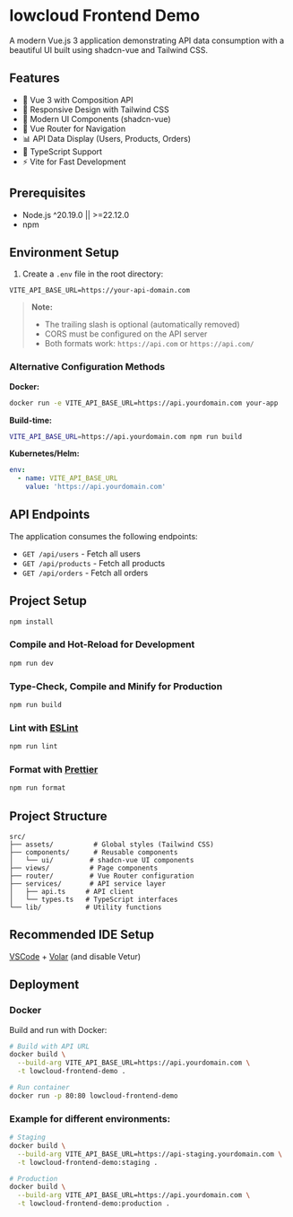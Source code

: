 # lowcloud Frontend Demo

A modern Vue.js 3 application demonstrating API data consumption with a beautiful UI built using shadcn-vue and Tailwind CSS.

## Features

- 🚀 Vue 3 with Composition API
- 📱 Responsive Design with Tailwind CSS
- 🎨 Modern UI Components (shadcn-vue)
- 🔄 Vue Router for Navigation
- 📊 API Data Display (Users, Products, Orders)
- 🔧 TypeScript Support
- ⚡ Vite for Fast Development

## Prerequisites

- Node.js ^20.19.0 || >=22.12.0
- npm

## Environment Setup

1. Create a `.env` file in the root directory:

```env
VITE_API_BASE_URL=https://your-api-domain.com
```

> **Note:**
>
> - The trailing slash is optional (automatically removed)
> - CORS must be configured on the API server
> - Both formats work: `https://api.com` or `https://api.com/`

### Alternative Configuration Methods

**Docker:**

```bash
docker run -e VITE_API_BASE_URL=https://api.yourdomain.com your-app
```

**Build-time:**

```bash
VITE_API_BASE_URL=https://api.yourdomain.com npm run build
```

**Kubernetes/Helm:**

```yaml
env:
  - name: VITE_API_BASE_URL
    value: 'https://api.yourdomain.com'
```

## API Endpoints

The application consumes the following endpoints:

- `GET /api/users` - Fetch all users
- `GET /api/products` - Fetch all products
- `GET /api/orders` - Fetch all orders

## Project Setup

```sh
npm install
```

### Compile and Hot-Reload for Development

```sh
npm run dev
```

### Type-Check, Compile and Minify for Production

```sh
npm run build
```

### Lint with [ESLint](https://eslint.org/)

```sh
npm run lint
```

### Format with [Prettier](https://prettier.io/)

```sh
npm run format
```

## Project Structure

```
src/
├── assets/          # Global styles (Tailwind CSS)
├── components/      # Reusable components
│   └── ui/         # shadcn-vue UI components
├── views/          # Page components
├── router/         # Vue Router configuration
├── services/       # API service layer
│   ├── api.ts     # API client
│   └── types.ts   # TypeScript interfaces
└── lib/           # Utility functions
```

## Recommended IDE Setup

[VSCode](https://code.visualstudio.com/) + [Volar](https://marketplace.visualstudio.com/items?itemName=Vue.volar) (and disable Vetur)

## Deployment

### Docker

Build and run with Docker:

```bash
# Build with API URL
docker build \
  --build-arg VITE_API_BASE_URL=https://api.yourdomain.com \
  -t lowcloud-frontend-demo .

# Run container
docker run -p 80:80 lowcloud-frontend-demo
```

### Example for different environments:

```bash
# Staging
docker build \
  --build-arg VITE_API_BASE_URL=https://api-staging.yourdomain.com \
  -t lowcloud-frontend-demo:staging .

# Production
docker build \
  --build-arg VITE_API_BASE_URL=https://api.yourdomain.com \
  -t lowcloud-frontend-demo:production .
```
